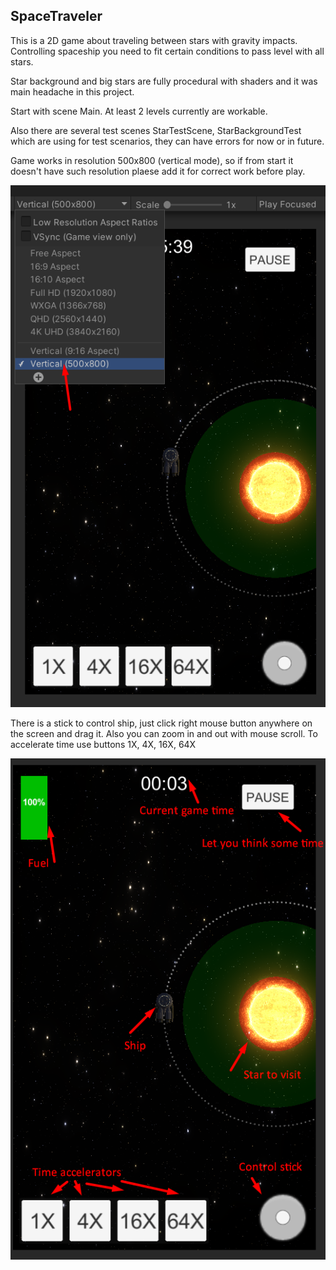 ## SpaceTraveler
This is a 2D game about traveling between stars with gravity impacts. Controlling spaceship you need to fit certain conditions to pass level with all stars.

Star background and big stars are fully procedural with shaders and it was main headache in this project.

Start with scene Main. At least 2 levels currently are workable.

Also there are several test scenes StarTestScene, StarBackgroundTest which are using for test scenarios, they can have errors for now or in future.

Game works in resolution 500x800 (vertical mode), so if from start it doesn't have such resolution plaese add it for correct work before play.

![See example](docs/resolution.png)

There is a stick to control ship, just click right mouse button anywhere on the screen and drag it. Also you can zoom in and out with mouse scroll. To accelerate time use buttons 1X, 4X, 16X, 64X

![See graphic guide](docs/help.png)